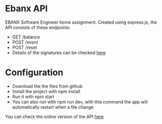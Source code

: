 # Ebanx API

EBANX Software Engineer home assignment. Created using express.js, the API consists of these endpoints:

- GET /balance
- POST /event
- POST /reset
- Details of the signatures can be checked [here](https://ipkiss.pragmazero.com/)

# Configuration

- Download the the files from github
- Install the project with npm install
- Run it with npm start
- You can also run with npm run dev, with this command the app will automatically restart when a file change

You can check the online version of the API [here](https://secure-badlands-78273.herokuapp.com/)
